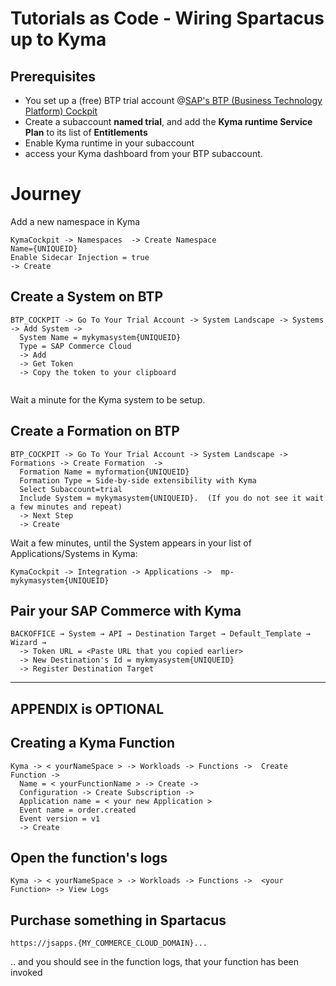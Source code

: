 # Tutorials as Code - Wiring Spartacus up to Kyma

## Prerequisites

* You set up a (free) BTP trial account @[SAP&#39;s BTP (Business Technology Platform) Cockpit](https://account.hanatrial.ondemand.com) 
* Create a subaccount **named trial**, and add the **Kyma runtime  Service Plan** to its list of **Entitlements**
* Enable Kyma runtime in your subaccount
* access your Kyma dashboard from your BTP subaccount.

# Journey

Add a new namespace in Kyma

```clickpath:AddKymaNamespace
KymaCockpit -> Namespaces  -> Create Namespace 
Name={UNIQUEID} 
Enable Sidecar Injection = true
-> Create
```

## Create a System on BTP

```clickpath:CreateBTPSystem
BTP_COCKPIT -> Go To Your Trial Account -> System Landscape -> Systems -> Add System -> 
  System Name = mykymasystem{UNIQUEID}
  Type = SAP Commerce Cloud
  -> Add
  -> Get Token
  -> Copy the token to your clipboard
  
```

Wait a minute for the Kyma system to be setup.  


## Create a Formation on BTP

```clickpath:CreateBTPFormation
BTP_COCKPIT -> Go To Your Trial Account -> System Landscape -> Formations -> Create Formation  -> 
  Formation Name = myformation{UNIQUEID}
  Formation Type = Side-by-side extensibility with Kyma
  Select Subaccount=trial
  Include System = mykymasystem{UNIQUEID}.  (If you do not see it wait a few minutes and repeat)
  -> Next Step 
  -> Create
```

Wait a few minutes, until the System appears in your list of Applications/Systems in Kyma:

```clickpath:ConfirmSystemAppearsInKyma
KymaCockpit -> Integration -> Applications ->  mp-mykymasystem{UNIQUEID}
```

## Pair your SAP Commerce with Kyma

```clickpath:PairBackoffice
BACKOFFICE → System → API → Destination Target → Default_Template → Wizard →
  -> Token URL = <Paste URL that you copied earlier>
  -> New Destination's Id = mykmyasystem{UNIQUEID}
  -> Register Destination Target
```

________________
## APPENDIX is  OPTIONAL
## Creating a Kyma Function

```clickpath:createKymaFunction
Kyma -> < yourNameSpace > -> Workloads -> Functions ->  Create Function -> 
  Name = < yourFunctionName > -> Create -> 
  Configuration -> Create Subscription -> 
  Application name = < your new Application > 
  Event name = order.created 
  Event version = v1 
  -> Create 
```

## Open the function's logs

```clickpath:OpenFunctionLogs
Kyma -> < yourNameSpace > -> Workloads -> Functions ->  <your Function> -> View Logs
```


## Purchase something in Spartacus

```clickpath:MakeFirstPurchaseWithVisa4444333322221111
https://jsapps.{MY_COMMERCE_CLOUD_DOMAIN}...
```


.. and you should see in the function logs, that your function has been invoked
